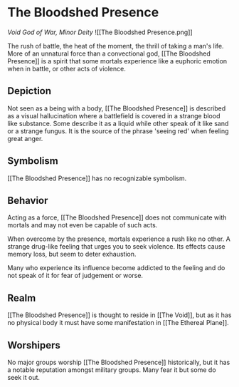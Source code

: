 # The Bloodshed Presence
*Void God of War, Minor Deity*
![[The Bloodshed Presence.png]]

The rush of battle, the heat of the moment, the thrill of taking a man's life. More of an unnatural force than a convectional god, [[The Bloodshed Presence]] is a spirit that some mortals experience like a euphoric emotion when in battle, or other acts of violence.

## Depiction
Not seen as a being with a body, [[The Bloodshed Presence]] is described as a visual hallucination where a battlefield is covered in a strange blood like substance. Some describe it as a liquid while other speak of it like sand or a strange fungus. It is the source of the phrase 'seeing red' when feeling great anger.

## Symbolism
[[The Bloodshed Presence]] has no recognizable symbolism.

## Behavior
Acting as a force, [[The Bloodshed Presence]] does not communicate with mortals and may not even be capable of such acts.

When overcome by the presence, mortals experience a rush like no other. A strange drug-like feeling that urges you to seek violence. Its effects cause memory loss, but seem to deter exhaustion.

Many who experience its influence become addicted to the feeling and do not speak of it for fear of judgement or worse.

## Realm
[[The Bloodshed Presence]] is thought to reside in [[The Void]], but as it has no physical body it must have some manifestation in [[The Ethereal Plane]].

## Worshipers
No major groups worship [[The Bloodshed Presence]] historically, but it has a notable reputation amongst military groups. Many fear it but some do seek it out.